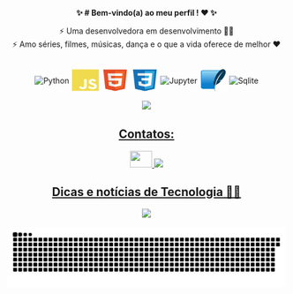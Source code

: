 
<div align="center" >

 <b>✨ # Bem-vindo(a) ao meu perfil  ! ❤ ✨ </b>

  ⚡ Uma desenvolvedora em desenvolvimento 👩‍💻  
  ⚡ Amo séries, filmes, músicas, dança e
 o que a vida oferece de melhor ❤

</div>

<div align="center" style="display: inline_block"><br>
  <img align="center" alt="Python" height="40" width="50" src="https://cdn.jsdelivr.net/gh/devicons/devicon/icons/python/python-original.svg" />
  <img align="center" alt="Js" height="40" width="50" src="https://raw.githubusercontent.com/devicons/devicon/master/icons/javascript/javascript-plain.svg">
  <img align="center" alt="HTML" height="40" width="50" src="https://raw.githubusercontent.com/devicons/devicon/master/icons/html5/html5-original.svg">
  <img align="center" alt="CSS" height="40" width="50" src="https://raw.githubusercontent.com/devicons/devicon/master/icons/css3/css3-original.svg">
  <img align="center" alt="Jupyter" height="40" width="50" src="https://cdn.jsdelivr.net/gh/devicons/devicon/icons/jupyter/jupyter-original.svg" />
  <img align="center" alt="Sqlite" height="40" width="50" src="https://raw.githubusercontent.com/devicons/devicon/master/icons/sqlite/sqlite-original.svg">
  <img align="center" alt="Sqlite" height="40" width="50" src="https://cdn.jsdelivr.net/gh/devicons/devicon/icons/vscode/vscode-original.svg"

</div>

 <div align="center" >
  <br>
   <a href="https://github.com/Nandabdev">
   <img height="180em" src="https://github-readme-stats.vercel.app/api/top-langs/?username=Nandabdev&layout=compact&langs_count=6&theme=neon"/>

 </br>
</div>


 ## Contatos:
<div> 
  <a href="https://www.linkedin.com/in/maria-fernanda-ximenes-blois-3ab65b106/" target="_blank"><img height="30" width="40" src="https://cdn.jsdelivr.net/gh/devicons/devicon/icons/linkedin/linkedin-original.svg" target="_blank">   
  <a href = "mailto:nandab.dev@gmail.com"><img src= "https://img.shields.io/badge/nandab.dev-D14836?style=for-the-badge&logo=gmail&logoColor=pink" target="_blank">
  </div>
 
 ## Dicas e notícias de Tecnologia 👩‍💻
<div> 
   <a href="https://www.instagram.com/mf.tech01/" target="_blank"><img src="https://img.shields.io/badge/MF.tech01-E4405F?style=for-the-badge&logo=instagram&logoColor=white" target="_blank"></a>

   ![Snake animation](https://github.com/Nandabdev/Nandabdev/blob/main/cobrinha.svg)
</div>


<!--
**Nandabdev/Nandabdev** is a ✨ _special_ ✨ repository because its `README.md` (this file) appears on your GitHub profile.

Here are some ideas to get you started:

- 🔭 I’m currently working on ...
- 🌱 I’m currently learning ...
- 👯 I’m looking to collaborate on ...
- 🤔 I’m looking for help with ...
- 💬 Ask me about ...
- 📫 How to reach me: ...
- 😄 Pronouns: ...
- ⚡ Fun fact: ...
-->
